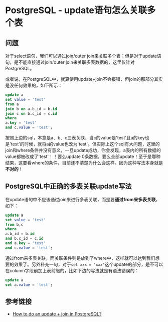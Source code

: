# PostgreSQL - update语句怎么关联多个表

## 问题

对于select语句，我们可以通过join/outer join来关联多个表；但是对于update语句，是不能直接通过join/outer join来关联多表数据的，这里仅针对PostgreSQL。

或者说，在PostgreSQL中，就算使用update+join不会报错，但join的那部分其实是没任何效果的，如下所示：<!--more-->

```sql
update a
set value = 'test'
from a
join b on a.b_id = b.id
join c on b.c_id = c.id
where
a.key = 'test'
and c.value = 'test';
```

按照上边的sql，本意是a、b、c三表关联，当c的value是'test'且a的key也是'test'的时候，就将a的value也改为'test'。但实际上这个sql有大问题，这里的join和where条件并没有意义，一旦update成功，你会发现，a表内的所有数据的value都被改成了'test'！！要么update 0条数据，要么全部update！至于是哪种结果，这要看where的条件，目前还不清楚为什么会这样。因为这种写法本身就是**不对的**！

## PostgreSQL中正确的多表关联update写法

在update语句中不应该通过join来进行多表关联，而是要**通过from来多表关联**，如下：
```sql
update a
set value = 'test'
from b,c
where
a.b_id = b.id
and b.c_id = c.id
and a.key = 'test'
and c.value = 'test';
```

通过from来多表关联，而关联条件则是放到了where中，这样就可以达到我们想要的效果了。另外补充一句，对于`set xxx = 'xxx'`这个update的部分，是不可以在column字段前加上表前缀的，比如下边的写法就是有语法错误的：
```sql
update a
set a.value = 'test';
```

## 参考链接

* [How to do an update + join in PostgreSQL?](https://www.e-learn.cn/content/wangluowenzhang/36970)
